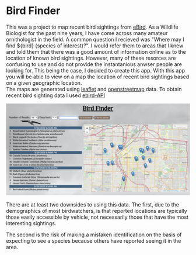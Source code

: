 # Bird Finder

This was a project to map recent bird sightings from
[eBird](https://ebird.org). As a Wildlife Biologist for the past 
nine years, I have come across many amateur ornithologist in the field. 
A common question I recieved was "Where may I find ${bird} (species of interest)?".
I would refer them to areas that I knew and told them that there was 
a good amount of information online as to the location of known 
bird sightings.  However, many of these resorces are confusing to use and 
do not provide the instantanious anwser people are looking for.  This being the case, 
I decided to create this app.  WIth this app you will be able to view on a 
map the location of recent bird sightings based on  a given geographic location.  
The maps are generated using [leaflet](http://leafletjs.com/) and
[openstreetmap](https://openstreetmap.org) data. To obtain recent bird sighting 
data I used [ebird-API](https://documenter.getpostman.com/view/664302/S1ENwy59?version=latest)

<img src="Screen_Shot.png" width="800">


There are at least two downsides to using this data. The first,
due to the demographics of most birdwatchers, is that reported locations are
typically those easily accessible by vehicle, not necessarily those that have
the most interesting sightings.

The second is the risk of making a mistaken identification on the basis of
expecting to see a species because others have reported seeing it in the area.
